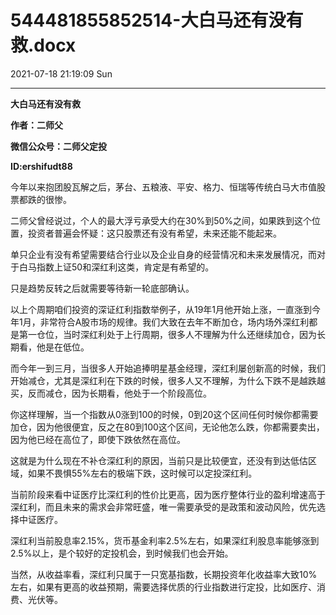 # 544481855852514-大白马还有没有救.docx

2021-07-18 21:19:09 Sun

----

__大白马还有没有救__

__作者：二师父__

__微信公众号：二师父定投__

__ID:ershifudt88__

今年以来抱团股瓦解之后，茅台、五粮液、平安、格力、恒瑞等传统白马大市值股票都跌的很惨。

二师父曾经说过，个人的最大浮亏承受大约在30%到50%之间，如果跌到这个位置，投资者普遍会怀疑：这只股票还有没有希望，未来还能不能起来。

单只企业有没有希望需要结合行业以及企业自身的经营情况和未来发展情况，而对于白马指数上证50和深红利这类，肯定是有希望的。

只是趋势反转之后就需要等待新一轮底部确认。

以上个周期咱们投资的深证红利指数举例子，从19年1月他开始上涨，一直涨到今年1月，非常符合A股市场的规律。我们大致在去年不断加仓，场内场外深红利都是第一仓位，当时深红利处于上行周期，很多人不理解为什么还继续加仓，因为长期看，他是在低位。

而今年一到三月，当很多人开始追捧明星基金经理，深红利屡创新高的时候，我们开始减仓，尤其是深红利在下跌的时候，很多人又不理解，为什么下跌不是越跌越买，反而减仓，因为长期看，他处于一个阶段高位。

你这样理解，当一个指数从0涨到100的时候，0到20这个区间任何时候你都需要加仓，因为他很便宜，反之在80到100这个区间，无论他怎么跌，你都需要卖出，因为他已经在高位了，即使下跌依然在高位。

这就是为什么现在不补仓深红利的原因，当前只是比较便宜，还没有到达低估区域，如果不畏惧55%左右的极端下跌，这时候可以定投深红利。

当前阶段来看中证医疗比深红利的性价比更高，因为医疗整体行业的盈利增速高于深红利，而且未来的需求会非常旺盛，唯一需要承受的是政策和波动风险，优先选择中证医疗。

深红利当前股息率2\.15%，货币基金利率2\.5%左右，如果深红利股息率能够涨到2\.5%以上，是个较好的定投机会，到时候我们也会开始。

当然，从收益率看，深红利只属于一只宽基指数，长期投资年化收益率大致10%左右，如果有更高的收益预期，需要选择优质的行业指数进行定投，比如医疗、消费、光伏等。

